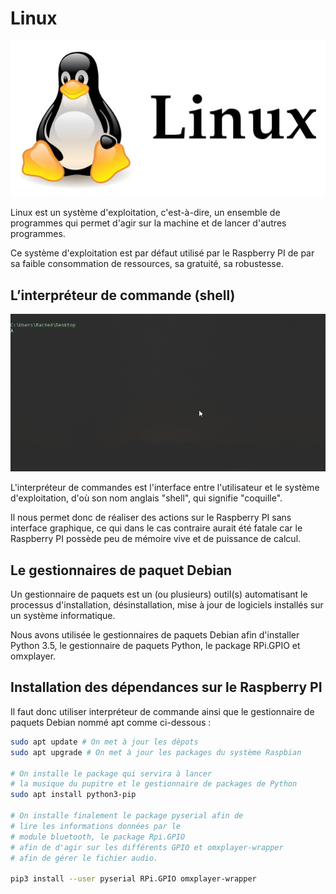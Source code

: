 # Linux

![](../../.gitbook/assets/linux_logo.jpg)

Linux est un système d'exploitation, c'est-à-dire, un ensemble de programmes qui permet d'agir sur la machine et de lancer d'autres programmes.

Ce système d'exploitation est par défaut utilisé par le Raspberry PI de par sa faible consommation de ressources, sa gratuité, sa robustesse. 

## L’interpréteur de commande \(shell\) 

![Un exemple d&#x2019;instructions sur le shell Cmder ](../../.gitbook/assets/animation%20%281%29.gif)

L'interpréteur de commandes est l'interface entre l'utilisateur et le système d'exploitation, d'où son nom anglais "shell", qui signifie "coquille".

Il nous permet donc de réaliser des actions sur le Raspberry PI sans interface graphique, ce qui dans le cas contraire aurait été fatale car le Raspberry PI possède peu de mémoire vive et de puissance de calcul.

## Le gestionnaires de paquet Debian 

Un gestionnaire de paquets est un \(ou plusieurs\) outil\(s\) automatisant le processus d'installation, désinstallation, mise à jour de logiciels installés sur un système informatique.

Nous avons utilisée le gestionnaires de paquets Debian afin d'installer Python 3.5,  le gestionnaire de paquets Python, le package RPi.GPIO et omxplayer. 

## Installation des dépendances sur le Raspberry PI

Il faut donc utiliser interpréteur de commande ainsi que le gestionnaire de  paquets Debian nommé apt comme ci-dessous : 

```bash
sudo apt update # On met à jour les dêpots 
sudo apt upgrade # On met à jour les packages du système Raspbian

# On installe le package qui servira à lancer 
# la musique du pupitre et le gestionnaire de packages de Python
sudo apt install python3-pip

# On installe finalement le package pyserial afin de 
# lire les informations données par le 
# module bluetooth, le package Rpi.GPIO 
# afin de d'agir sur les différents GPIO et omxplayer-wrapper 
# afin de gérer le fichier audio.

pip3 install --user pyserial RPi.GPIO omxplayer-wrapper
```



